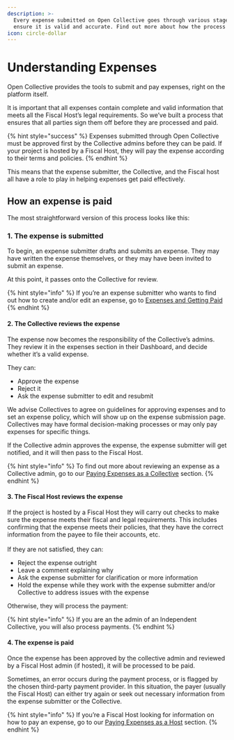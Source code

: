 ```yaml
---
description: >-
  Every expense submitted on Open Collective goes through various stages to
  ensure it is valid and accurate. Find out more about how the process works.
icon: circle-dollar
---
```


# Understanding Expenses

Open Collective provides the tools to submit and pay expenses, right on the platform itself.

It is important that all expenses contain complete and valid information that meets all the Fiscal Host’s legal requirements. So we’ve built a process that ensures that all parties sign them off before they are processed and paid.

{% hint style="success" %}
Expenses submitted through Open Collective must be approved first by the Collective admins before they can be paid. If your project is hosted by a Fiscal Host, they will pay the expense according to their terms and policies.&#x20;
{% endhint %}

This means that the expense submitter, the Collective, and the Fiscal host all have a role to play in helping expenses get paid effectively.

## How an expense is paid

The most straightforward version of this process looks like this:

### 1. The expense is submitted

To begin, an expense submitter drafts and submits an expense. They may have written the expense themselves, or they may have been invited to submit an expense.

At this point, it passes onto the Collective for review.

{% hint style="info" %}
If you’re an expense submitter who wants to find out how to create and/or edit an expense, go to [Expenses and Getting Paid](broken-reference)
{% endhint %}

#### 2. The Collective reviews the expense

The expense now becomes the responsibility of the Collective’s admins. They review it in the expenses section in their Dashboard, and decide whether it’s a valid expense.

They can:&#x20;

* Approve the expense
* Reject it
* Ask the expense submitter to edit and resubmit

We advise Collectives to agree on guidelines for approving expenses and to set an expense policy, which will show up on the expense submission page. Collectives may have formal decision-making processes or may only pay expenses for specific things.&#x20;

If the Collective admin approves the expense, the expense submitter will get notified, and it will then pass to the Fiscal Host.

{% hint style="info" %}
To find out more about reviewing an expense as a Collective admin, go to our [Paying Expenses as a Collective](../collectives/spending-money/) section.
{% endhint %}

#### 3. The Fiscal Host reviews the expense

If the project is hosted by a Fiscal Host they will carry out checks to make sure the expense meets their fiscal and legal requirements. This includes confirming that the expense meets their policies, that they have the correct information from the payee to file their accounts, etc.\
\
If they are not satisfied, they can:

* Reject the expense outright
* Leave a comment explaining why&#x20;
* Ask the expense submitter for clarification or more information
* Hold the expense while they work with the expense submitter and/or Collective to address issues with the expense

Otherwise, they will process the payment:

{% hint style="info" %}
If you are an the admin of an Independent Collective, you will also process payments.&#x20;
{% endhint %}

#### 4. The expense is paid

Once the expense has been approved by the collective admin and reviewed by a Fiscal Host admin (if hosted), it will be processed to be paid.

Sometimes, an error occurs during the payment process, or is flagged by the chosen third-party payment provider. In this situation, the payer (usually the Fiscal Host) can either try again or seek out necessary information from the expense submitter or the Collective.

{% hint style="info" %}
If you’re a Fiscal Host looking for information on how to pay an expense, go to our [Paying Expenses as a Host](../collectives/spending-money/) section.
{% endhint %}
